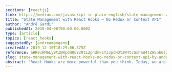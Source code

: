```yaml
---
sections: [reactjs]
link: https://medium.com/javascript-in-plain-english/state-management-with-react-hooks-no-redux-or-context-api-8b3035ceecf8
title: "State Management with React Hooks — No Redux or Context API"
author: "André Gardi"
publishedAt: 2019-04-08T00:00:00.000Z
type: [article]
topics: [react_hooks]
suggestedBy: [andreamangano]
createdAt: 2019-12-10T18:29:06.375Z
reference: aHR0cHM6Ly9tZWRpdW0uY29tL2phdmFzY3JpcHQtaW4tcGxhaW4tZW5nbGlzaC9zdGF0ZS1tYW5hZ2VtZW50LXdpdGgtcmVhY3QtaG9va3Mtbm8tcmVkdXgtb3ItY29udGV4dC1hcGktOGIzMDM1Y2VlY2Y4
slug: state-management-with-react-hooks-no-redux-or-context-api-by-andre-gardi
abstract: "React Hooks are more powerful than you think. Today, we are going to explore it and develop a custom Hook to manage global states — an easier to use method than Redux, and more performant than Context API."
---
```

